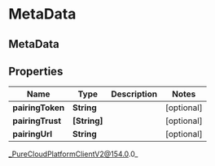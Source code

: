 # MetaData

## MetaData

## Properties

|Name | Type | Description | Notes|
|------------ | ------------- | ------------- | -------------|
| **pairingToken** | **String** |  | [optional] |
| **pairingTrust** | **[String]** |  | [optional] |
| **pairingUrl** | **String** |  | [optional] |



_PureCloudPlatformClientV2@154.0.0_
